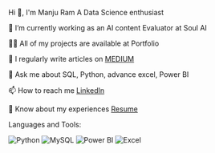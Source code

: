 Hi 👋, I'm Manju Ram
A Data Science enthusiast

🔭 I’m currently working as an AI content Evaluator at Soul AI

👨‍💻 All of my projects are available at Portfolio

📝 I regularly write articles on [MEDIUM](https://medium.com/@manjurambojja)

💬 Ask me about SQL, Python, advance excel, Power BI

📫 How to reach me [LinkedIn](https://www.linkedin.com/in/manju-ram-b-031976239/)

📄 Know about my experiences [Resume](https://drive.google.com/file/d/1UDVP18_P1U5GeAqWqeAw65hwqfxQeZKU/view?usp=sharing)

Languages and Tools:

![Python](https://img.shields.io/badge/python-3670A0?style=for-the-badge&logo=python&logoColor=ffdd54)
![MySQL](https://img.shields.io/badge/mysql-4479A1.svg?style=for-the-badge&logo=mysql&logoColor=white)
![Power BI](https://img.shields.io/badge/Power_BI-F2C811?style=for-the-badge&logo=power-bi&logoColor=white)
![Excel](https://img.shields.io/badge/Excel-217346?style=for-the-badge&logo=microsoft-excel&logoColor=white)

